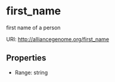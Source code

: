 # first_name

first name of a person

URI: http://alliancegenome.org/first_name



<!-- no inheritance hierarchy -->


## Properties

 * Range: string


